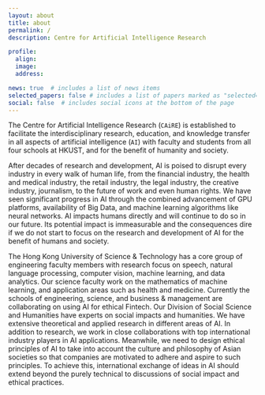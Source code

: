```yaml
---
layout: about
title: about
permalink: /
description: Centre for Artificial Intelligence Research

profile:
  align:
  image:
  address:

news: true  # includes a list of news items
selected_papers: false # includes a list of papers marked as "selected={true}"
social: false  # includes social icons at the bottom of the page
---
```


The Centre for Artificial Intelligence Research (`CAiRE`) is established to facilitate the interdisciplinary research, education, and knowledge transfer in all aspects of artificial intelligence (`AI`) with faculty and students from all four schools at HKUST, and for the benefit of humanity and society.

After decades of research and development, AI is poised to disrupt every industry in every walk of human life, from the financial industry, the health and medical industry, the retail industry, the legal industry, the creative industry, journalism, to the future of work and even human rights. We have seen significant progress in AI through the combined advancement of GPU platforms, availability of Big Data, and machine learning algorithms like neural networks. AI impacts humans directly and will continue to do so in our future. Its potential impact is immeasurable and the consequences dire if we do not start to focus on the research and development of AI for the benefit of humans and society.

The Hong Kong University of Science & Technology has a core group of engineering faculty members with research focus on speech, natural language processing, computer vision, machine learning, and data analytics. Our science faculty work on the mathematics of machine learning, and application areas such as health and medicine. Currently the schools of engineering, science, and business & management are collaborating on using AI for ethical Fintech. Our Division of Social Science and Humanities have experts on social impacts and humanities. We have extensive theoretical and applied research in different areas of AI. In addition to research, we work in close collaborations with top international industry players in AI applications. Meanwhile, we need to design ethical principles of AI to take into account the culture and philosophy of Asian societies so that companies are motivated to adhere and aspire to such principles. To achieve this, international exchange of ideas in AI should extend beyond the purely technical to discussions of social impact and ethical practices.
